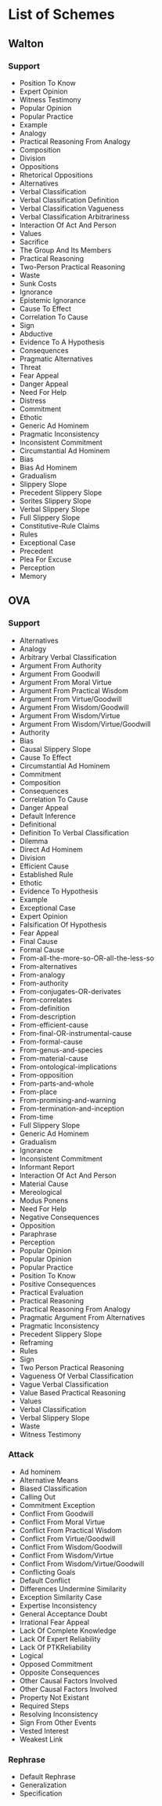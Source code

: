 # List of Schemes

## Walton

### Support

- Position To Know
- Expert Opinion
- Witness Testimony
- Popular Opinion
- Popular Practice
- Example
- Analogy
- Practical Reasoning From Analogy
- Composition
- Division
- Oppositions
- Rhetorical Oppositions
- Alternatives
- Verbal Classification
- Verbal Classification Definition
- Verbal Classification Vagueness
- Verbal Classification Arbitrariness
- Interaction Of Act And Person
- Values
- Sacrifice
- The Group And Its Members
- Practical Reasoning
- Two-Person Practical Reasoning
- Waste
- Sunk Costs
- Ignorance
- Epistemic Ignorance
- Cause To Effect
- Correlation To Cause
- Sign
- Abductive
- Evidence To A Hypothesis
- Consequences
- Pragmatic Alternatives
- Threat
- Fear Appeal
- Danger Appeal
- Need For Help
- Distress
- Commitment
- Ethotic
- Generic Ad Hominem
- Pragmatic Inconsistency
- Inconsistent Commitment
- Circumstantial Ad Hominem
- Bias
- Bias Ad Hominem
- Gradualism
- Slippery Slope
- Precedent Slippery Slope
- Sorites Slippery Slope
- Verbal Slippery Slope
- Full Slippery Slope
- Constitutive-Rule Claims
- Rules
- Exceptional Case
- Precedent
- Plea For Excuse
- Perception
- Memory

## OVA

### Support

- Alternatives
- Analogy
- Arbitrary Verbal Classification
- Argument From Authority
- Argument From Goodwill
- Argument From Moral Virtue
- Argument From Practical Wisdom
- Argument From Virtue/Goodwill
- Argument From Wisdom/Goodwill
- Argument From Wisdom/Virtue
- Argument From Wisdom/Virtue/Goodwill
- Authority
- Bias
- Causal Slippery Slope
- Cause To Effect
- Circumstantial Ad Hominem
- Commitment
- Composition
- Consequences
- Correlation To Cause
- Danger Appeal
- Default Inference
- Definitional
- Definition To Verbal Classification
- Dilemma
- Direct Ad Hominem
- Division
- Efficient Cause
- Established Rule
- Ethotic
- Evidence To Hypothesis
- Example
- Exceptional Case
- Expert Opinion
- Falsification Of Hypothesis
- Fear Appeal
- Final Cause
- Formal Cause
- From-all-the-more-so-OR-all-the-less-so
- From-alternatives
- From-analogy
- From-authority
- From-conjugates-OR-derivates
- From-correlates
- From-definition
- From-description
- From-efficient-cause
- From-final-OR-instrumental-cause
- From-formal-cause
- From-genus-and-species
- From-material-cause
- From-ontological-implications
- From-opposition
- From-parts-and-whole
- From-place
- From-promising-and-warning
- From-termination-and-inception
- From-time
- Full Slippery Slope
- Generic Ad Hominem
- Gradualism
- Ignorance
- Inconsistent Commitment
- Informant Report
- Interaction Of Act And Person
- Material Cause
- Mereological
- Modus Ponens
- Need For Help
- Negative Consequences
- Opposition
- Paraphrase
- Perception
- Popular Opinion
- Popular Opinion
- Popular Practice
- Position To Know
- Positive Consequences
- Practical Evaluation
- Practical Reasoning
- Practical Reasoning From Analogy
- Pragmatic Argument From Alternatives
- Pragmatic Inconsistency
- Precedent Slippery Slope
- Reframing
- Rules
- Sign
- Two Person Practical Reasoning
- Vagueness Of Verbal Classification
- Vague Verbal Classification
- Value Based Practical Reasoning
- Values
- Verbal Classification
- Verbal Slippery Slope
- Waste
- Witness Testimony

### Attack

- Ad hominem
- Alternative Means
- Biased Classification
- Calling Out
- Commitment Exception
- Conflict From Goodwill
- Conflict From Moral Virtue
- Conflict From Practical Wisdom
- Conflict From Virtue/Goodwill
- Conflict From Wisdom/Goodwill
- Conflict From Wisdom/Virtue
- Conflict From Wisdom/Virtue/Goodwill
- Conflicting Goals
- Default Conflict
- Differences Undermine Similarity
- Exception Similarity Case
- Expertise Inconsistency
- General Acceptance Doubt
- Irrational Fear Appeal
- Lack Of Complete Knowledge
- Lack Of Expert Reliability
- Lack Of PTKReliability
- Logical
- Opposed Commitment
- Opposite Consequences
- Other Causal Factors Involved
- Other Causal Factors Involved
- Property Not Existant
- Required Steps
- Resolving Inconsistency
- Sign From Other Events
- Vested Interest
- Weakest Link

### Rephrase

- Default Rephrase
- Generalization
- Specification
